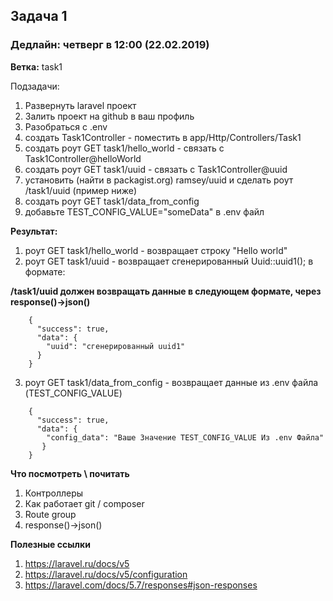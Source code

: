 ## Задача 1 
### Дедлайн: четверг в 12:00 (22.02.2019)

**Ветка:** task1

Подзадачи:
1.  Развернуть laravel проект
2.  Залить проект на github в ваш профиль
3.  Разобраться с .env
4.  создать Task1Controller - поместить в app/Http/Controllers/Task1
5.  создать роут GET task1/hello_world - связать с Task1Controller@helloWorld
6.  создать роут GET task1/uuid - связать с Task1Controller@uuid
6.  установить (найти в packagist.org) ramsey/uuid и сделать роут /task1/uuid (пример ниже)
7.  создать роут GET task1/data_from_config
8.  добавьте TEST_CONFIG_VALUE="someData" в .env файл

**Результат:**
1.  роут GET task1/hello_world - возвращает строку "Hello world"
2.  роут GET task1/uuid - возвращает сгенерированный Uuid::uuid1(); в формате:
  
**/task1/uuid должен возвращать данные в следующем формате, через response()->json()**

```
    {
      "success": true,
      "data": {
        "uuid": "сгенерированный uuid1"
      }
    }
```

3.  роут GET task1/data_from_config - возвращает данные из .env файла (TEST_CONFIG_VALUE) 

```
    {
      "success": true,
      "data": {
        "config_data": "Ваше Значение TEST_CONFIG_VALUE Из .env Файла"
       }
    }
```


**Что посмотреть \ почитать**
1.  Контроллеры
2.  Как работает git / composer
3.  Route group
4.  response()->json()

**Полезные ссылки**
1.  https://laravel.ru/docs/v5
2.  https://laravel.ru/docs/v5/configuration
3.  https://laravel.com/docs/5.7/responses#json-responses
